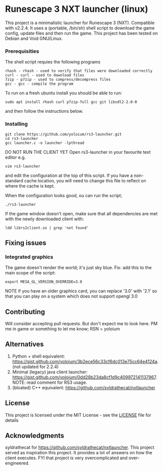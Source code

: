 # Runescape 3 NXT launcher (linux)

This project is a minimalistic launcher for Runescape 3 (NXT). Compatible with v2.2.4.
It uses a (portable, /bin/sh) shell script to download the game config, update files and then run the game. 
This project has been tested on Debian and Void GNU/Linux.

### Prerequisities

The shell script requies the following programs
```
rhash - rhash - used to verify that files were downloaded correctly
curl - curl - used to download files
7zip - p7zip - used to compress/decompress files
gcc - gcc - compile the program
```

To run on a fresh ubuntu install you should be able to run:
```
sudo apt install rhash curl p7zip-full gcc git libsdl2-2.0-0
```
and then follow the instructions below.


### Installing
```
git clone https://github.com/yoloium/rs3-launcher.git
cd rs3-launcher
gcc launcher.c -o launcher -lpthread
```
DO NOT RUN THE CLIENT YET
Open rs3-launcher in your favourite text editor e.g.
```
vim rs3-launcher
```
and edit the configuration at the top of this script. If you have a non-standard cache location, you will need to change this file to reflect on where the cache is kept. 

When the configuration looks good, ou can run the script;
```
./rs3-launcher
```
If the game window doesn't open, make sure that all dependencies are met with the newly downloaded client with:
```
ldd librs2client.so | grep 'not found'
```

## Fixing issues

### Integrated graphics

The game doesn't render the world; it's just sky blue. Fix: add this to the main scope of the script:
```
export MESA_GL_VERSION_OVERRIDE=3.0
```
NOTE if you have an older graphics card, you can replace '3.0' with '2.1' so that you can play on a system which does not support opengl 3.0

## Contributing

Will consider accepting pull requests. But don't expect me to look here. PM me in game or something to let me know; RSN = yoloium

## Alternatives
1. Python + shell equivalent: https://gist.github.com/yoloium/3b2ece56c33cf6dc013e75cc64e4124a. (not updated for 2.2.4)
2. Minimal (legacy) java client launcher: https://gist.github.com/yoloium/0dd28b23da8cf1d9c409972141137967. NOTE: read comment for RS3 usage.
3. (bloated) C++ equivalent: https://github.com/syldrathecat/nxtlauncher

## License

This project is licensed under the MIT License - see the [LICENSE](LICENSE) file for details

## Acknowledgments

syldrathecat for https://github.com/syldrathecat/nxtlauncher. This project served as inspiration this project. It provides a lot of answers on how the client executes. FYI that project is very overcomplicated and over-engineered.
